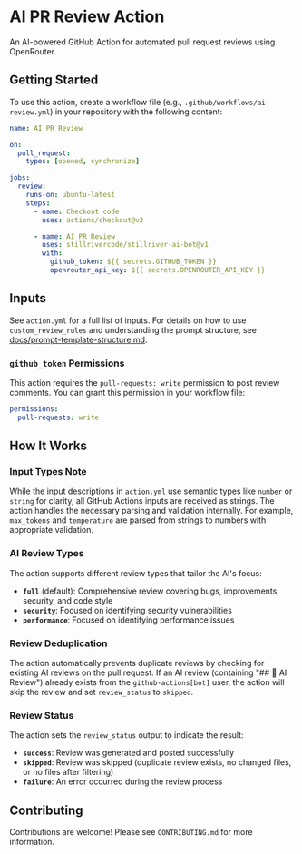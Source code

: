 # AI PR Review Action

An AI-powered GitHub Action for automated pull request reviews using OpenRouter.

## Getting Started

To use this action, create a workflow file (e.g., `.github/workflows/ai-review.yml`) in your repository with the following content:

```yaml
name: AI PR Review

on:
  pull_request:
    types: [opened, synchronize]

jobs:
  review:
    runs-on: ubuntu-latest
    steps:
      - name: Checkout code
        uses: actions/checkout@v3

      - name: AI PR Review
        uses: stillrivercode/stillriver-ai-bot@v1
        with:
          github_token: ${{ secrets.GITHUB_TOKEN }}
          openrouter_api_key: ${{ secrets.OPENROUTER_API_KEY }}
```

## Inputs

See `action.yml` for a full list of inputs. For details on how to use `custom_review_rules` and understanding the prompt structure, see [docs/prompt-template-structure.md](docs/prompt-template-structure.md).

### `github_token` Permissions

This action requires the `pull-requests: write` permission to post review comments. You can grant this permission in your workflow file:

```yaml
permissions:
  pull-requests: write
```

## How It Works

### Input Types Note

While the input descriptions in `action.yml` use semantic types like `number` or `string` for clarity, all GitHub Actions inputs are received as strings. The action handles the necessary parsing and validation internally. For example, `max_tokens` and `temperature` are parsed from strings to numbers with appropriate validation.

### AI Review Types

The action supports different review types that tailor the AI's focus:

- **`full`** (default): Comprehensive review covering bugs, improvements, security, and code style
- **`security`**: Focused on identifying security vulnerabilities
- **`performance`**: Focused on identifying performance issues

### Review Deduplication

The action automatically prevents duplicate reviews by checking for existing AI reviews on the pull request. If an AI review (containing "## 🤖 AI Review") already exists from the `github-actions[bot]` user, the action will skip the review and set `review_status` to `skipped`.

### Review Status

The action sets the `review_status` output to indicate the result:

- **`success`**: Review was generated and posted successfully
- **`skipped`**: Review was skipped (duplicate review exists, no changed files, or no files after filtering)
- **`failure`**: An error occurred during the review process

## Contributing


Contributions are welcome! Please see `CONTRIBUTING.md` for more information.
